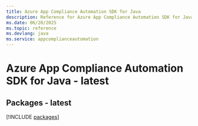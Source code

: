 ```yaml
---
title: Azure App Compliance Automation SDK for Java
description: Reference for Azure App Compliance Automation SDK for Java
ms.date: 06/20/2025
ms.topic: reference
ms.devlang: java
ms.service: appcomplianceautomation
---
```

# Azure App Compliance Automation SDK for Java - latest
## Packages - latest
[!INCLUDE [packages](app-compliance-automation-index.md)]